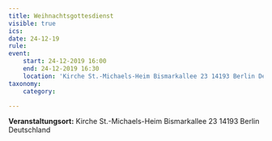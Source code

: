 ```yaml
---
title: Weihnachtsgottesdienst
visible: true
ics: 
date: 24-12-19
rule: 
event:
	start: 24-12-2019 16:00
	end: 24-12-2019 16:30
	location: 'Kirche St.-Michaels-Heim Bismarkallee 23 14193 Berlin Deutschland'
taxonomy:
	category: 

---
```




**Veranstaltungsort:** Kirche St.-Michaels-Heim
Bismarkallee 23
14193 Berlin
Deutschland


